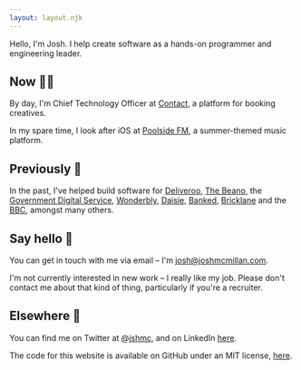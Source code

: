 ```yaml
---
layout: layout.njk
---
```


Hello, I'm Josh. I help create software as a hands-on programmer and engineering leader.

## Now <span class="emoji" aria-hidden="true">👨‍💻</span>

By day, I'm Chief Technology Officer at [Contact](https://contact.xyz), a platform for booking creatives.

In my spare time, I look after iOS at [Poolside FM](https://poolside.fm), a summer-themed music platform.

## Previously <span class="emoji" aria-hidden="true">📆</span>

In the past, I've helped build software for [Deliveroo](https://deliveroo.co.uk), [The Beano](https://beano.com), the [Government Digital Service](https://gov.uk), [Wonderbly](https://wonderbly.com), [Daisie](https://daisie.com), [Banked](https://banked.com), [Bricklane](https://bricklane.com) and the [BBC](https://bbc.co.uk), amongst many others.

## Say hello <span class="emoji" aria-hidden="true">👋</span>

You can get in touch with me via email – I'm [josh@joshmcmillan.com](mailto:josh@joshmcmillan.com).

I'm not currently interested in new work – I really like my job. Please don't contact me about that kind of thing, particularly if you're a recruiter.

## Elsewhere <span class="emoji" aria-hidden="true">🔗</span>

You can find me on Twitter at [@jshmc](https://twitter.com/jshmc), and on LinkedIn [here](https://www.linkedin.com/in/jshmc/).

The code for this website is available on GitHub under an MIT license, [here](https://github.com/mcmillan/joshmcmillan.com).
